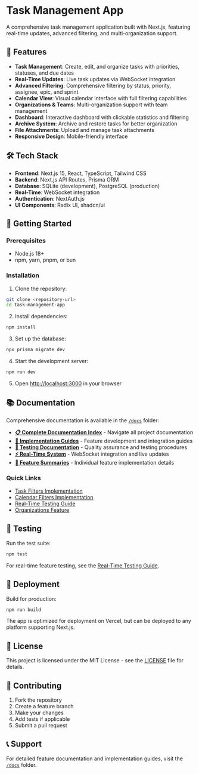 # Task Management App

A comprehensive task management application built with Next.js, featuring real-time updates, advanced filtering, and multi-organization support.

## 🚀 Features

- **Task Management**: Create, edit, and organize tasks with priorities, statuses, and due dates
- **Real-Time Updates**: Live task updates via WebSocket integration
- **Advanced Filtering**: Comprehensive filtering by status, priority, assignee, epic, and sprint
- **Calendar View**: Visual calendar interface with full filtering capabilities
- **Organizations & Teams**: Multi-organization support with team management
- **Dashboard**: Interactive dashboard with clickable statistics and filtering
- **Archive System**: Archive and restore tasks for better organization
- **File Attachments**: Upload and manage task attachments
- **Responsive Design**: Mobile-friendly interface

## 🛠️ Tech Stack

- **Frontend**: Next.js 15, React, TypeScript, Tailwind CSS
- **Backend**: Next.js API Routes, Prisma ORM
- **Database**: SQLite (development), PostgreSQL (production)
- **Real-Time**: WebSocket integration
- **Authentication**: NextAuth.js
- **UI Components**: Radix UI, shadcn/ui

## 🚀 Getting Started

### Prerequisites

- Node.js 18+ 
- npm, yarn, pnpm, or bun

### Installation

1. Clone the repository:
```bash
git clone <repository-url>
cd task-management-app
```

2. Install dependencies:
```bash
npm install
```

3. Set up the database:
```bash
npx prisma migrate dev
```

4. Start the development server:
```bash
npm run dev
```

5. Open [http://localhost:3000](http://localhost:3000) in your browser

## 📚 Documentation

Comprehensive documentation is available in the [`/docs`](./docs) folder:

- **[📋 Complete Documentation Index](./docs/README.md)** - Navigate all project documentation
- **[🚀 Implementation Guides](./docs)** - Feature development and integration guides  
- **[🧪 Testing Documentation](./docs)** - Quality assurance and testing procedures
- **[⚡ Real-Time System](./docs/REALTIME_UPDATE_SUMMARY.md)** - WebSocket integration and live updates
- **[🎯 Feature Summaries](./docs)** - Individual feature implementation details

### Quick Links
- [Task Filters Implementation](./docs/TASK_FILTERS_IMPLEMENTATION.md)
- [Calendar Filters Implementation](./docs/CALENDAR_FILTERS_IMPLEMENTATION_COMPLETE.md)
- [Real-Time Testing Guide](./docs/REALTIME_TESTING_GUIDE.md)
- [Organizations Feature](./docs/ORGANIZATIONS_FEATURE.md)

## 🧪 Testing

Run the test suite:
```bash
npm test
```

For real-time feature testing, see the [Real-Time Testing Guide](./docs/REALTIME_TESTING_GUIDE.md).

## 🚢 Deployment

Build for production:
```bash
npm run build
```

The app is optimized for deployment on Vercel, but can be deployed to any platform supporting Next.js.

## 📝 License

This project is licensed under the MIT License - see the [LICENSE](LICENSE) file for details.

## 🤝 Contributing

1. Fork the repository
2. Create a feature branch
3. Make your changes
4. Add tests if applicable
5. Submit a pull request

## 📞 Support

For detailed feature documentation and implementation guides, visit the [`/docs`](./docs) folder.
